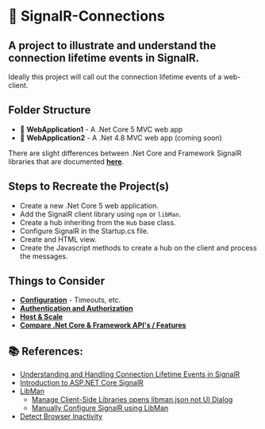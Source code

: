 # 🔗 SignalR-Connections

## A project to illustrate and understand the connection lifetime events in SignalR.

Ideally this project will call out the connection lifetime events of a web-client.

## Folder Structure

* 📁 **WebApplication1** - A .Net Core 5 MVC web app
* 📁 **WebApplication2** - A .Net 4.8 MVC web app (coming soon)

There are slight differences between .Net Core and Framework SignalR libraries that are documented [**here**](https://docs.microsoft.com/en-us/aspnet/core/signalr/version-differences?view=aspnetcore-5.0).

## Steps to Recreate the Project(s)

* Create a new .Net Core 5 web application.
* Add the SignalR client library using `npm` or `libMan`.
* Create a hub inheriting from the `Hub` base class.
* Configure SignalR in the Startup.cs file.
* Create and HTML view.
* Create the Javascript methods to create a hub on the client and process the messages.

## Things to Consider

* [**Configuration**](https://docs.microsoft.com/en-us/aspnet/core/signalr/configuration?view=aspnetcore-5.0&tabs=dotnet) - Timeouts, etc.
* [**Authentication and Authorization**](https://docs.microsoft.com/en-us/aspnet/core/signalr/authn-and-authz?view=aspnetcore-5.0)
* [**Host & Scale**](https://docs.microsoft.com/en-us/aspnet/core/signalr/scale?view=aspnetcore-5.0)
* [**Compare .Net Core & Framework API's / Features**](https://docs.microsoft.com/en-us/aspnet/core/signalr/version-differences?view=aspnetcore-5.0)



## 📚 References:

* [Understanding and Handling Connection Lifetime Events in SignalR](https://docs.microsoft.com/en-us/aspnet/signalr/overview/guide-to-the-api/handling-connection-lifetime-events)
* [Introduction to ASP.NET Core SignalR](https://docs.microsoft.com/en-us/aspnet/core/signalr/introduction?view=aspnetcore-5.0)
* [LibMan](https://docs.microsoft.com/en-us/aspnet/core/client-side/libman/libman-vs?view=aspnetcore-5.0)
  * [Manage Client-Side Libraries opens libman.json not UI Dialog](https://github.com/aspnet/LibraryManager/issues/411)
  * [Manually Configure SignalR using LibMan](https://docs.microsoft.com/en-us/aspnet/core/client-side/libman/libman-vs?view=aspnetcore-5.0#manually-configure-libman-manifest-file-entries)
* [Detect Browser Inactivity](https://stackoverflow.com/questions/13246378/detecting-user-inactivity-over-a-browser-purely-through-javascript)